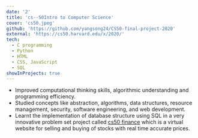 ```yaml
---
date: '2'
title: 'cs--50Intro to Computer Science'
cover: 'cs50.jpeg'
github: 'https://github.com/yangsong24/CS50-final-project-2020'
external: 'https://cs50.harvard.edu/x/2020/'
tech:
  - C programming
  - Python
  - HTML
  - CSS, JavaScript
  - SQL
showInProjects: true
---
```



- Improved computational thinking skills, algorithmic understanding and programming efficiency.
- Studied concepts like abstraction, algorithms, data structures, resource management, security, software engineering, and web development.
- Learnt the implementation of database structure using SQL in a very innovative problem set project called [cs50 finance](https://github.com/yangsong24/CS50-Finance-stock-portfolio-2020) which is a virtual website for selling and buying of stocks with real time accurate prices.
